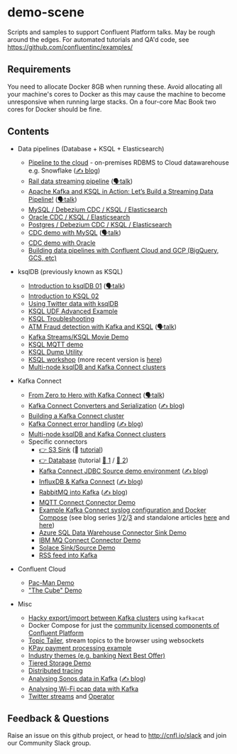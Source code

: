 # demo-scene

Scripts and samples to support Confluent Platform talks. May be rough around the edges. For automated tutorials and QA'd code, see https://github.com/confluentinc/examples/

## Requirements

You need to allocate Docker 8GB when running these. Avoid allocating all your machine's cores to Docker as this may cause the machine to become unresponsive when running large stacks. On a four-core Mac Book two cores for Docker should be fine. 

## Contents


- Data pipelines (Database + KSQL + Elasticsearch)

  - [Pipeline to the cloud](pipeline-to-the-cloud) - on-premises RDBMS to Cloud datawarehouse e.g. Snowflake ([✍️ blog](https://www.confluent.io/blog/cloud-analytics-for-on-premises-data-streams-with-kafka/?utm_campaign=rmoff&utm_source=demo-scene))
  - [Rail data streaming pipeline](rail-data-streaming-pipeline) ([🗣️talk](https://rmoff.dev/oredev19-on-track-with-kafka))
  - [Apache Kafka and KSQL in Action: Let’s Build a Streaming Data Pipeline!](build-a-streaming-pipeline) ([🗣️talk](https://go.rmoff.net/devoxxuk19))
  - [MySQL / Debezium CDC / KSQL / Elasticsearch](mysql-debezium-ksql-elasticsearch)
  - [Oracle CDC / KSQL / Elasticsearch](oracle-ksql-elasticsearch)
  - [Postgres / Debezium CDC / KSQL / Elasticsearch](postgres-debezium-ksql-elasticsearch)
  - [CDC demo with MySQL](no-more-silos) ([🗣️talk](http://rmoff.dev/ksny19-no-more-silos))
  - [CDC demo with Oracle](no-more-silos-oracle)
  - [Building data pipelines with Confluent Cloud and GCP (BigQuery, GCS, etc)](gcp-pipeline)

- ksqlDB (previously known as KSQL)
  - [Introduction to ksqlDB 01](introduction-to-ksqldb) ([🗣️talk](https://rmoff.dev/ksqldb-slides))
  - [Introduction to KSQL   02](ksql-intro)
  - [Using Twitter data with ksqlDB](ksqldb-twitter)
  - [KSQL UDF Advanced Example](ksql-udf-advanced-example)
  - [KSQL Troubleshooting](ksql-troubleshooting)
  - [ATM Fraud detection with Kafka and KSQL](ksql-atm-fraud-detection) ([🗣️talk](https://talks.rmoff.net/Cw9hbI/atm-fraud-detection-with-apache-kafka-and-ksql))
  - [Kafka Streams/KSQL Movie Demo](streams-movie-demo)
  - [KSQL MQTT demo](mqtt-tracker)
  - [KSQL Dump Utility](ksql-dump)
  - [KSQL workshop](ksql-workshop) (more recent version is [here](build-a-streaming-pipeline/workshop/))
  - [Multi-node ksqlDB and Kafka Connect clusters](multi-cluster-connect-and-ksql)

- Kafka Connect

  - [From Zero to Hero with Kafka Connect](kafka-connect-zero-to-hero) ([🗣️talk](https://rmoff.dev/crunch19-zero-to-hero-kafka-connect))
  - [Kafka Connect Converters and Serialization](connect-deepdive) ([✍️ blog](https://www.confluent.io/blog/kafka-connect-deep-dive-converters-serialization-explained/?utm_campaign=rmoff&utm_source=demo-scene))
  - [Building a Kafka Connect cluster](connect-cluster)
  - [Kafka Connect error handling](connect-error-handling) ([✍️ blog](https://www.confluent.io/blog/kafka-connect-deep-dive-error-handling-dead-letter-queues/?utm_campaign=rmoff&utm_source=demo-scene))
  - [Multi-node ksqlDB and Kafka Connect clusters](multi-cluster-connect-and-ksql)
  - Specific connectors
    - [ 👉 S3 Sink](kafka-to-s3) (🎥 [tutorial](https://rmoff.dev/kafka-s3-video))
    - [ 👉 Database](kafka-to-database) (tutorial [🎥 1](https://rmoff.dev/kafka-jdbc-video) / [🎥 2](https://rmoff.dev/ksqldb-jdbc-sink-video))
    - [Kafka Connect JDBC Source demo environment](connect-jdbc) ([✍️ blog](https://www.confluent.io/blog/kafka-connect-deep-dive-jdbc-source-connector/?utm_campaign=rmoff&utm_source=demo-scene))
    - [InfluxDB & Kafka Connect](influxdb-and-kafka) ([✍️ blog](https://rmoff.net/2020/01/23/notes-on-getting-data-into-influxdb-from-kafka-with-kafka-connect/?utm_campaign=rmoff&utm_source=demo-scene))
    - [RabbitMQ into Kafka](rabbitmq-into-kafka) ([✍️ blog](https://rmoff.net/2020/01/08/streaming-messages-from-rabbitmq-into-kafka-with-kafka-connect/?utm_campaign=rmoff&utm_source=demo-scene))
    - [MQTT Connect Connector Demo](mqtt-connect-connector-demo)
    - [Example Kafka Connect syslog configuration and Docker Compose](syslog) (see blog series [1](https://www.confluent.io/blog/real-time-syslog-processing-apache-kafka-ksql-part-1-filtering/?utm_campaign=rmoff&utm_source=demo-scene)/[2](https://www.confluent.io/blog/real-time-syslog-processing-with-apache-kafka-and-ksql-part-2-event-driven-alerting-with-slack/?utm_campaign=rmoff&utm_source=demo-scene)/[3](https://www.confluent.io/blog/real-time-syslog-processing-apache-kafka-ksql-enriching-events-with-external-data/?utm_campaign=rmoff&utm_source=demo-scene) and standalone articles [here](https://rmoff.net/2019/12/20/analysing-network-behaviour-with-ksqldb-and-mongodb/?utm_campaign=rmoff&utm_source=demo-scene) and [here](https://rmoff.net/2019/12/18/detecting-and-analysing-ssh-attacks-with-ksqldb/?utm_campaign=rmoff&utm_source=demo-scene))
    - [Azure SQL Data Warehouse Connector Sink Demo](azure-sqldw-sink-connector)
    - [IBM MQ Connect Connector Demo](cp-all-in-one-ibmmq)
    - [Solace Sink/Source Demo](solace)
    - [RSS feed into Kafka](rss-feed-into-kafka)


- Confluent Cloud

  - [Pac-Man Demo](pacman-ccloud)
  - ["The Cube" Demo](ccloud-cube-demo)

- Misc
  - [Hacky export/import between Kafka clusters](export-import-with-kafkacat) using `kafkacat`
  - Docker Compose for just the [community licensed components of Confluent Platform](community-components-only)
  - [Topic Tailer](topic-tailer), stream topics to the browser using websockets
  - [KPay payment processing example](scalable-payment-processing)
  - [Industry themes (e.g. banking Next Best Offer)](industry-themes)
  - [Tiered Storage Demo](tiered-storage-demo)
  - [Distributed tracing](distributed-tracing)
  - [Analysing Sonos data in Kafka](sonos) ([✍️ blog](https://rmoff.net/2020/01/21/monitoring-sonos-with-ksqldb-influxdb-and-grafana/))
  - [Analysing Wi-Fi pcap data with Kafka](wifi-fun)
  - [Twitter streams](twitter-streams) and [Operator](twitter-streams-operator)

## Feedback & Questions

Raise an issue on this github project, or head to http://cnfl.io/slack and join our Community Slack group.
